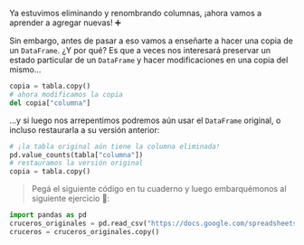 Ya estuvimos eliminando y renombrando columnas, ¡ahora vamos a aprender a agregar nuevas! :heavy_plus_sign:

Sin embargo, antes de pasar a eso vamos a enseñarte a hacer una copia de un `DataFrame`. ¿Y por qué? Es que a veces nos interesará preservar un estado particular de un `DataFrame` y hacer modificaciones en una copia del mismo...

```python
copia = tabla.copy()
# ahora modificamos la copia
del copia["columna"]
```

...y si luego nos arrepentimos podremos aún usar el `DataFrame` original, o incluso restaurarla a su versión anterior:

```python
# ¡la tabla original aún tiene la columna eliminada!
pd.value_counts(tabla["columna"])
# restauramos la versión original 
copia = tabla.copy()
```

> Pegá el siguiente código en tu cuaderno y luego embarquémonos al siguiente ejercicio 🚢:
>
```python
import pandas as pd
cruceros_originales = pd.read_csv("https://docs.google.com/spreadsheets/d/e/2PACX-1vRSa9oM9fC-QlT7VOeGhZQtrWnlNSTsk3U8DWGTOXUWtPH6u9o5O5eZ0kTg8mFTwAn9vMdGRK7o2SPB/pub?gid=751983160&single=true&output=csv")
cruceros = cruceros_originales.copy()
```

